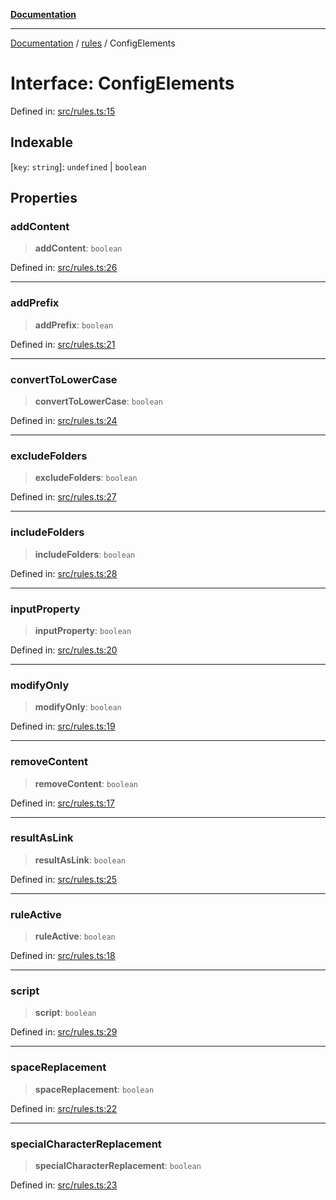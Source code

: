 [**Documentation**](../../README.md)

***

[Documentation](../../README.md) / [rules](../README.md) / ConfigElements

# Interface: ConfigElements

Defined in: [src/rules.ts:15](https://github.com/Christian-Me/folder-to-tags-plugin/blob/1b47fd7d007d2f33409aeb5e2ff62bca31adb1cf/src/rules.ts#L15)

## Indexable

\[`key`: `string`\]: `undefined` \| `boolean`

## Properties

### addContent

> **addContent**: `boolean`

Defined in: [src/rules.ts:26](https://github.com/Christian-Me/folder-to-tags-plugin/blob/1b47fd7d007d2f33409aeb5e2ff62bca31adb1cf/src/rules.ts#L26)

***

### addPrefix

> **addPrefix**: `boolean`

Defined in: [src/rules.ts:21](https://github.com/Christian-Me/folder-to-tags-plugin/blob/1b47fd7d007d2f33409aeb5e2ff62bca31adb1cf/src/rules.ts#L21)

***

### convertToLowerCase

> **convertToLowerCase**: `boolean`

Defined in: [src/rules.ts:24](https://github.com/Christian-Me/folder-to-tags-plugin/blob/1b47fd7d007d2f33409aeb5e2ff62bca31adb1cf/src/rules.ts#L24)

***

### excludeFolders

> **excludeFolders**: `boolean`

Defined in: [src/rules.ts:27](https://github.com/Christian-Me/folder-to-tags-plugin/blob/1b47fd7d007d2f33409aeb5e2ff62bca31adb1cf/src/rules.ts#L27)

***

### includeFolders

> **includeFolders**: `boolean`

Defined in: [src/rules.ts:28](https://github.com/Christian-Me/folder-to-tags-plugin/blob/1b47fd7d007d2f33409aeb5e2ff62bca31adb1cf/src/rules.ts#L28)

***

### inputProperty

> **inputProperty**: `boolean`

Defined in: [src/rules.ts:20](https://github.com/Christian-Me/folder-to-tags-plugin/blob/1b47fd7d007d2f33409aeb5e2ff62bca31adb1cf/src/rules.ts#L20)

***

### modifyOnly

> **modifyOnly**: `boolean`

Defined in: [src/rules.ts:19](https://github.com/Christian-Me/folder-to-tags-plugin/blob/1b47fd7d007d2f33409aeb5e2ff62bca31adb1cf/src/rules.ts#L19)

***

### removeContent

> **removeContent**: `boolean`

Defined in: [src/rules.ts:17](https://github.com/Christian-Me/folder-to-tags-plugin/blob/1b47fd7d007d2f33409aeb5e2ff62bca31adb1cf/src/rules.ts#L17)

***

### resultAsLink

> **resultAsLink**: `boolean`

Defined in: [src/rules.ts:25](https://github.com/Christian-Me/folder-to-tags-plugin/blob/1b47fd7d007d2f33409aeb5e2ff62bca31adb1cf/src/rules.ts#L25)

***

### ruleActive

> **ruleActive**: `boolean`

Defined in: [src/rules.ts:18](https://github.com/Christian-Me/folder-to-tags-plugin/blob/1b47fd7d007d2f33409aeb5e2ff62bca31adb1cf/src/rules.ts#L18)

***

### script

> **script**: `boolean`

Defined in: [src/rules.ts:29](https://github.com/Christian-Me/folder-to-tags-plugin/blob/1b47fd7d007d2f33409aeb5e2ff62bca31adb1cf/src/rules.ts#L29)

***

### spaceReplacement

> **spaceReplacement**: `boolean`

Defined in: [src/rules.ts:22](https://github.com/Christian-Me/folder-to-tags-plugin/blob/1b47fd7d007d2f33409aeb5e2ff62bca31adb1cf/src/rules.ts#L22)

***

### specialCharacterReplacement

> **specialCharacterReplacement**: `boolean`

Defined in: [src/rules.ts:23](https://github.com/Christian-Me/folder-to-tags-plugin/blob/1b47fd7d007d2f33409aeb5e2ff62bca31adb1cf/src/rules.ts#L23)
